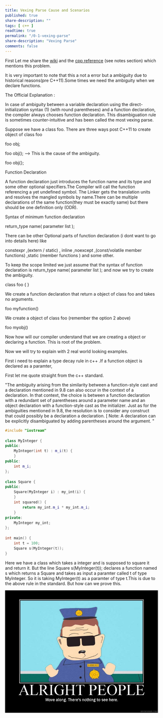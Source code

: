 ```yaml
---
title: Vexing Parse Cause and Scenarios
published: true
share-description: ""
tags: [ c++ ]
readtime: true
permalink: "/0-1-vexing-parse"
share-description: "Vexing Parse"
comments: false
---
```


First Let me share the [wiki](https://en.wikipedia.org/wiki/Most_vexing_parse) and the [cpp reference](https://en.cppreference.com/w/cpp/language/direct_initialization)  (see notes section) 
which mentions this problem.

It is very important to note that this a not a error but a ambiguity due to historical reasons(pre C++11).Some times we need the ambiguity when we declare functions.

The Official Explanation :

In case of ambiguity between a variable declaration using the direct-initialization syntax (1) (with round parentheses) and a function declaration, the compiler always chooses function declaration. This disambiguation rule is sometimes counter-intuitive and has been called the most vexing parse.


Suppose we have a class foo. There are three ways post C++11 to create object of class foo

 foo obj;

 foo obj();  --> This is the cause of the ambiguity.

 foo obj{};

Function Declaration

A function declaration just introduces the function name and its type and some other optional specifiers.The Compiler will call the function
referencing a yet undefined symbol.
The Linker gets the translation units and resolves the mangled symbols by name.There can be multiple declarations of the same function(they must be exactly same) but there should
be one definition only (ODR).

Syntax of minimum function declaration 

return_type name( parameter list );

There can be other Optional parts of function declaration (i dont want to go into details here) like

constexpr ,(extern / static) , inline ,noexcept ,(const/volatile member functions) ,static (member functions ) and some other.

To keep the scope limited we just assume that the syntax of function declaration is return_type name( parameter list ); and now we try to create the ambiguity.

class foo { }

We create a function declaration that return a object of class foo and takes no arguments.

foo myfunction()

We create a object of class foo (remember the option 2 above)

foo myobj()

Now how will our compiler understand that we are creating a object or declaring a function. This is root of the problem.

Now we will try to explain with 2 real world looking examples.

First i need to explain a type decay rule in c++ .If a function object is declared as a paramter,

First let me quote straight from the c++ standard.

"The ambiguity arising from the similarity between a function-style cast and a declaration mentioned in 9.8
can also occur in the context of a declaration. In that context, the choice is between a function declaration
with a redundant set of parentheses around a parameter name and an object declaration with a function-style
cast as the initializer. Just as for the ambiguities mentioned in 9.8, the resolution is to consider any construct
that could possibly be a declaration a declaration. [ Note: A declaration can be explicitly disambiguated
by adding parentheses around the argument. "




```cpp
#include "iostream"

class MyInteger {
public:
    MyInteger(int t) : m_i(t) {
    }
public:
    int m_i;
};

class Square {
public:
    Square(MyInteger i) : my_int(i) {
    }
    int squared() {
        return my_int.m_i * my_int.m_i;
    }
private:
    MyInteger my_int;
};

int main() {
    int t = 100;
    Square s(MyInteger(t));
}
```

Here we have a class which takes a integer and is supposed to square it and return it.
But the line Square s(MyInteger(t)); declares a function named s which returns a Square and takes as input a paramter called 
t of type MyInteger.
So it is taking MyInteger(t) as a paramter of type t.This is due to the above rule in the standard.
But how can we prove this.

<p align="center">
  <img src="/img/404-southpark.jpg" title="Strace logo">
</p>
